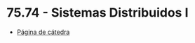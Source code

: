 # 75.74 - Sistemas Distribuidos I
- [Página de cátedra](https://campus.fi.uba.ar/course/view.php?id=2008)
